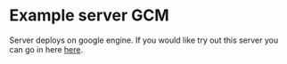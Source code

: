 Example server GCM
============================

Server deploys on google engine. If you would like try out this server you can go in here <a href="http://goo.gl/0yx7w8">here</a>. 
